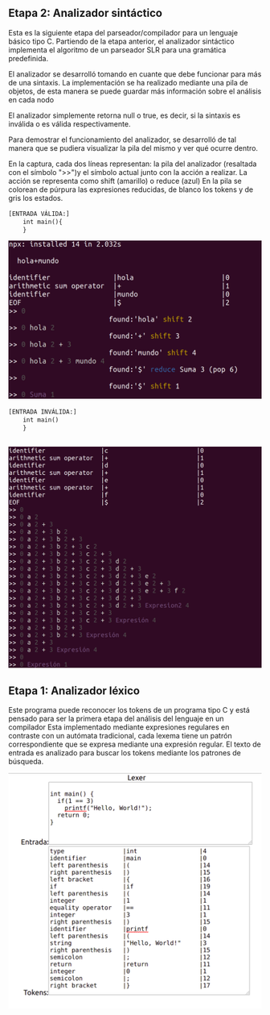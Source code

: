 ## Etapa 2: Analizador sintáctico

Esta es la siguiente etapa del parseador/compilador para un lenguaje básico tipo C. Partiendo de la etapa anterior, el analizador sintáctico implementa el algoritmo de un parseador SLR para una gramática predefinida.

El analizador se desarrolló tomando en cuante que debe funcionar para más de una sintaxis. La implementación se ha realizado mediante una pila de objetos, de esta manera se puede guardar más información sobre el análisis en cada nodo

El analizador simplemente retorna null o true, es decir, si la sintaxis es inválida o es válida respectivamente.

Para demostrar el funcionamiento del analizador, se desarrolló de tal manera que se pudiera visualizar la pila del mismo y ver qué ocurre dentro.

En la captura, cada dos líneas representan: la pila del analizador (resaltada con el símbolo ">>")y el símbolo actual junto con la acción a realizar.
La acción se representa como shift (amarillo) o reduce (azul)
En la pila se colorean de púrpura las expresiones reducidas, de blanco los tokens y de gris los estados.
```
[ENTRADA VÁLIDA:]
    int main(){
    }
```

![Captura](screenshots/syntaxer1.png)

```
[ENTRADA INVÁLIDA:]
    int main() 
    }
    
```

![Captura](screenshots/syntaxer2.png)
## Etapa 1: Analizador léxico

Este programa puede reconocer los tokens de un programa tipo C y está pensado para ser la primera etapa del análisis del lenguaje en un compilador
Esta implementado mediante expresiones regulares en contraste con un autómata tradicional, cada lexema tiene un patrón correspondiente que se expresa mediante una expresión regular. El texto de entrada es analizado para buscar los tokens mediante los patrones de búsqueda.

![Captura](screenshots/lexer.png)
